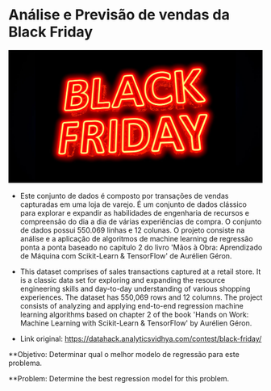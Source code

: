 # Análise e Previsão de vendas da Black Friday

![alt text](https://github.com/Daniel-RPS/Black-Friday-Dataset-Analysis-Predictions/blob/main/black-friday.jpg)

* Este conjunto de dados é composto por transações de vendas capturadas em uma loja de varejo. É um conjunto de dados clássico para explorar e expandir as habilidades de engenharia de recursos e compreensão do dia a dia de várias experiências de compra. O conjunto de dados possui 550.069 linhas e 12 colunas. O projeto consiste na análise e a aplicação de algoritmos de machine learning de regressão ponta a ponta baseado no capítulo 2 do livro 'Mãos à Obra: Aprendizado de Máquina com Scikit-Learn & TensorFlow' de Aurélien Géron.

* This dataset comprises of sales transactions captured at a retail store. It is a classic data set for exploring and expanding the resource engineering skills and day-to-day understanding of various shopping experiences. The dataset has 550,069 rows and 12 columns. The project consists of analyzing and applying end-to-end regression machine learning algorithms based on chapter 2 of the book 'Hands on Work: Machine Learning with Scikit-Learn & TensorFlow' by Aurélien Géron.

* Link original: https://datahack.analyticsvidhya.com/contest/black-friday/

**Objetivo: Determinar qual o melhor modelo de regressão para este problema.

**Problem: Determine the best regression model for this problem.
